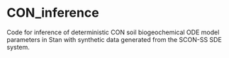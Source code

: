 # CON_inference
Code for inference of deterministic CON soil biogeochemical ODE model parameters in Stan with synthetic data generated from the SCON-SS SDE system. 
